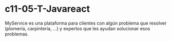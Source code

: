 # c11-05-T-Javareact
MyService es una plataforma para clientes con algún problema que resolver (plomería, carpintería, …) y  expertos  que les ayudan solucionar esos problemas.

